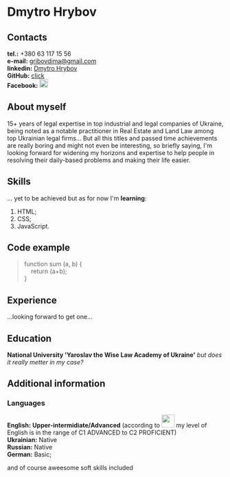 # Dmytro Hrybov

## Contacts

**tel.:** +380 63 117 15 56  
**e-mail:** <gribovdima@gmail.com>  
**linkedin:** [Dmytro Hrybov](https://www.linkedin.com/in/dmitry-gribov/)  
**GitHub:** [click](https://github.com/DmytroHrybov/)  
**Facebook:** [<img src="https://upload.wikimedia.org/wikipedia/commons/thumb/0/05/Facebook_Logo_%282019%29.png/768px-Facebook_Logo_%282019%29.png" width="20" height="20">](https://www.facebook.com/dmitriy.gribov.1)

## About myself

15+ years of legal expertise in top industrial and legal companies of Ukraine, being noted as a notable practitioner in Real Estate and Land Law among top Ukrainian legal firms... But all this titles and passed time achievements are really boring and might not even be interesting, so briefly saying, I'm looking forward for widening my horizons and expertise to help people in resolving their daily-based problems and making their life easier.

## Skills

... yet to be achieved but as for now I'm **learning**:
1. HTML;  
2. CSS;
3. JavaScript.

## Code example
> function sum (a, b) {  
> &nbsp;&nbsp;&nbsp; return (a+b);  
> }

## Experience

...looking forward to get one...

## Education

__National University 'Yaroslav the Wise Law Academy of Ukraine'__ *but does it really metter in my case?*

## Additional information

### Languages

**English:** __Upper-intermidiate/Advanced__ (according to [<img src="https://a.storyblok.com/f/71234/103x24/da9ab91cbd/efset-logo_black.svg" width="30" height="30">](https://www.efset.org/) my level of English is in the range of C1 ADVANCED to C2 PROFICIENT)  
**Ukrainian:** Native  
**Russian:** Native  
**German:** Basic;  

and of course aweesome soft skills included 
